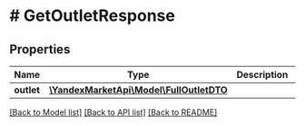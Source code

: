 # # GetOutletResponse

## Properties

Name | Type | Description | Notes
------------ | ------------- | ------------- | -------------
**outlet** | [**\YandexMarketApi\Model\FullOutletDTO**](FullOutletDTO.md) |  | [optional]

[[Back to Model list]](../../README.md#models) [[Back to API list]](../../README.md#endpoints) [[Back to README]](../../README.md)
